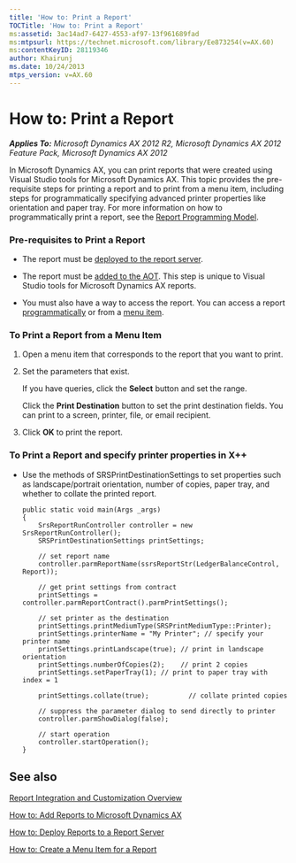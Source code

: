 ```yaml
---
title: 'How to: Print a Report'
TOCTitle: 'How to: Print a Report'
ms:assetid: 3ac14ad7-6427-4553-af97-13f961689fad
ms:mtpsurl: https://technet.microsoft.com/library/Ee873254(v=AX.60)
ms:contentKeyID: 28119346
author: Khairunj
ms.date: 10/24/2013
mtps_version: v=AX.60
---
```


# How to: Print a Report 


_**Applies To:** Microsoft Dynamics AX 2012 R2, Microsoft Dynamics AX 2012 Feature Pack, Microsoft Dynamics AX 2012_

In Microsoft Dynamics AX, you can print reports that were created using Visual Studio tools for Microsoft Dynamics AX. This topic provides the pre-requisite steps for printing a report and to print from a menu item, including steps for programmatically specifying advanced printer properties like orientation and paper tray. For more information on how to programmatically print a report, see the [Report Programming Model](http://go.microsoft.com/fwlink/?linkid=230569).

### Pre-requisites to Print a Report

  - The report must be [deployed to the report server](how-to-deploy-reports-to-a-report-server.md).

  - The report must be [added to the AOT](how-to-add-reports-to-microsoft-dynamics-ax.md). This step is unique to Visual Studio tools for Microsoft Dynamics AX reports.

  - You must also have a way to access the report. You can access a report [programmatically](http://go.microsoft.com/fwlink/?linkid=230569) or from a [menu item](how-to-create-a-menu-item-for-a-report.md).

### To Print a Report from a Menu Item

1.  Open a menu item that corresponds to the report that you want to print.

2.  Set the parameters that exist.
    
    If you have queries, click the **Select** button and set the range.
    
    Click the **Print Destination** button to set the print destination fields. You can print to a screen, printer, file, or email recipient.

3.  Click **OK** to print the report.

### To Print a Report and specify printer properties in X++

  - Use the methods of SRSPrintDestinationSettings to set properties such as landscape/portrait orientation, number of copies, paper tray, and whether to collate the printed report.
    
        public static void main(Args _args)
        {
            SrsReportRunController controller = new SrsReportRunController();
            SRSPrintDestinationSettings printSettings;
        
            // set report name
            controller.parmReportName(ssrsReportStr(LedgerBalanceControl, Report));
        
            // get print settings from contract
            printSettings = controller.parmReportContract().parmPrintSettings();
        
            // set printer as the destination
            printSettings.printMediumType(SRSPrintMediumType::Printer);
            printSettings.printerName = "My Printer"; // specify your printer name 
            printSettings.printLandscape(true); // print in landscape orientation
            printSettings.numberOfCopies(2);    // print 2 copies
            printSettings.setPaperTray(1); // print to paper tray with index = 1 
                  
            printSettings.collate(true);          // collate printed copies
        
            // suppress the parameter dialog to send directly to printer
            controller.parmShowDialog(false);
        
            // start operation
            controller.startOperation();
        }

## See also

[Report Integration and Customization Overview](report-integration-and-customization-overview.md)

[How to: Add Reports to Microsoft Dynamics AX](how-to-add-reports-to-microsoft-dynamics-ax.md)

[How to: Deploy Reports to a Report Server](how-to-deploy-reports-to-a-report-server.md)

[How to: Create a Menu Item for a Report](how-to-create-a-menu-item-for-a-report.md)

